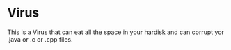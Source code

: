 # Virus
This is a Virus that can eat all the space in your hardisk and can corrupt yor .java or .c or .cpp files.
